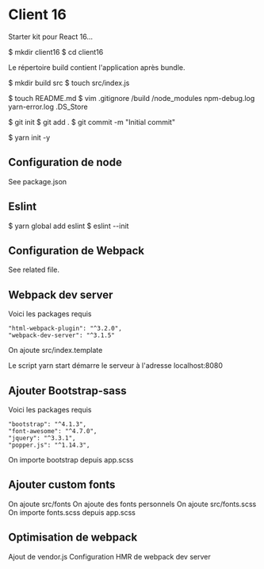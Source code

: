 # Client 16

Starter kit pour React 16...

$ mkdir client16
$ cd client16

Le répertoire build contient l'application après bundle.

$ mkdir build src
$ touch src/index.js

$ touch README.md
$ vim .gitignore
/build
/node_modules
npm-debug.log
yarn-error.log
.DS_Store

$ git init
$ git add .
$ git commit -m "Initial commit"

$ yarn init -y

## Configuration de node

See package.json

## Eslint

$ yarn global add eslint
$ eslint --init

## Configuration de Webpack

See related file.

## Webpack dev server

Voici les packages requis

    "html-webpack-plugin": "^3.2.0",
    "webpack-dev-server": "^3.1.5"

On ajoute src/index.template

Le script yarn start démarre le serveur à l'adresse localhost:8080

## Ajouter Bootstrap-sass

Voici les packages requis

    "bootstrap": "^4.1.3",
    "font-awesome": "^4.7.0",
    "jquery": "^3.3.1",
    "popper.js": "^1.14.3",

On importe bootstrap depuis app.scss

## Ajouter custom fonts

On ajoute src/fonts
On ajoute des fonts personnels
On ajoute src/fonts.scss
On importe fonts.scss depuis app.scss


## Optimisation de webpack

Ajout de vendor.js
Configuration HMR de webpack dev server
